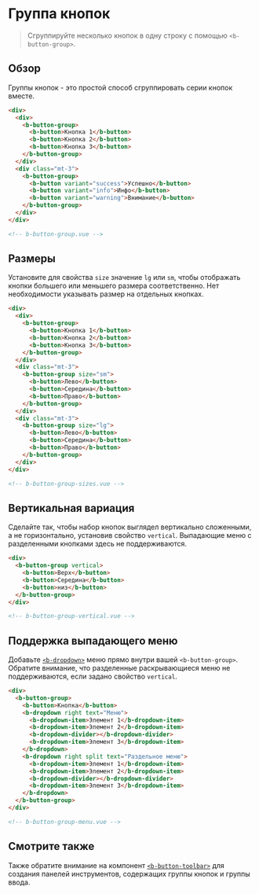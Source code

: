 # Группа кнопок

> Сгруппируйте несколько кнопок в одну строку с помощью `<b-button-group>`.

## Обзор

Группы кнопок - это простой способ сгруппировать серии кнопок вместе.

```html
<div>
  <div>
    <b-button-group>
      <b-button>Кнопка 1</b-button>
      <b-button>Кнопка 2</b-button>
      <b-button>Кнопка 3</b-button>
    </b-button-group>
  </div>
  <div class="mt-3">
    <b-button-group>
      <b-button variant="success">Успешно</b-button>
      <b-button variant="info">Инфо</b-button>
      <b-button variant="warning">Внимание</b-button>
    </b-button-group>
  </div>
</div>

<!-- b-button-group.vue -->
```

## Размеры

Установите для свойства `size` значение `lg` или `sm`, чтобы отображать кнопки большего или меньшего размера соответственно. Нет необходимости указывать размер на отдельных кнопках.

```html
<div>
  <div>
    <b-button-group>
      <b-button>Кнопка 1</b-button>
      <b-button>Кнопка 2</b-button>
      <b-button>Кнопка 3</b-button>
    </b-button-group>
  </div>
  <div class="mt-3">
    <b-button-group size="sm">
      <b-button>Лево</b-button>
      <b-button>Середина</b-button>
      <b-button>Право</b-button>
    </b-button-group>
  </div>
  <div class="mt-3">
    <b-button-group size="lg">
      <b-button>Лево</b-button>
      <b-button>Середина</b-button>
      <b-button>Право</b-button>
    </b-button-group>
  </div>
</div>

<!-- b-button-group-sizes.vue -->
```

## Вертикальная вариация

Сделайте так, чтобы набор кнопок выглядел вертикально сложенными, а не горизонтально, установив свойство `vertical`. Выпадающие меню с разделенными кнопками здесь не поддерживаются.

```html
<div>
  <b-button-group vertical>
    <b-button>Верх</b-button>
    <b-button>Середина</b-button>
    <b-button>низ</b-button>
  </b-button-group>
</div>

<!-- b-button-group-vertical.vue -->
```

## Поддержка выпадающего меню

Добавьте [`<b-dropdown>`](/docs/components/dropdown) меню прямо внутри вашей `<b-button-group>`. Обратите внимание, что разделенные раскрывающиеся меню не поддерживаются, если задано свойство `vertical`.

```html
<div>
  <b-button-group>
    <b-button>Кнопка</b-button>
    <b-dropdown right text="Меню">
      <b-dropdown-item>Элемент 1</b-dropdown-item>
      <b-dropdown-item>Элемент 2</b-dropdown-item>
      <b-dropdown-divider></b-dropdown-divider>
      <b-dropdown-item>Элемент 3</b-dropdown-item>
    </b-dropdown>
    <b-dropdown right split text="Раздельное меню">
      <b-dropdown-item>Элемент 1</b-dropdown-item>
      <b-dropdown-item>Элемент 2</b-dropdown-item>
      <b-dropdown-divider></b-dropdown-divider>
      <b-dropdown-item>Элемент 3</b-dropdown-item>
    </b-dropdown>
  </b-button-group>
</div>

<!-- b-button-group-menu.vue -->
```

## Смотрите также

Также обратите внимание на компонент [`<b-button-toolbar>`](/docs/components/button-toolbar) для создания панелей инструментов, содержащих группы кнопок и группы ввода.

<!-- Component reference added automatically from component package.json -->
